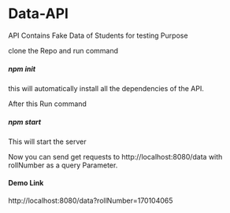 # Data-API
API Contains Fake Data of Students for testing Purpose

clone the Repo and run command <h5>npm init </h5>
this will automatically install all the dependencies of the API.

After this Run command <h5>npm start</h5>
This will start the server

Now you can send get requests to http://localhost:8080/data with rollNumber as a query Parameter.

<h4> Demo Link </h4>
http://localhost:8080/data?rollNumber=170104065
